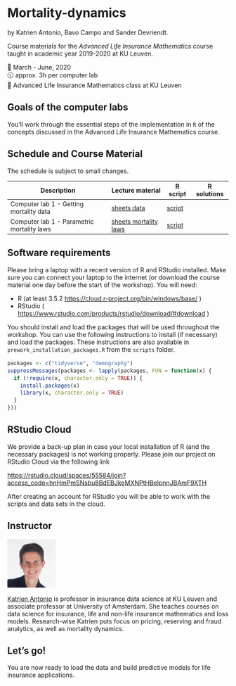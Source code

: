 
# Mortality-dynamics

by Katrien Antonio, Bavo Campo and Sander Devriendt.

Course materials for the *Advanced Life Insurance Mathematics* course
taught in academic year 2019-2020 at KU Leuven.

📆 March - June, 2020 <br> 🕥 approx. 3h per computer lab <br> 📌 Advanced
Life Insurance Mathematics class at KU Leuven

## Goals of the computer labs

You’ll work through the essential steps of the implementation in `R` of
the concepts discussed in the Advanced Life Insurance Mathematics
course.

## Schedule and Course Material

The schedule is subject to small changes.

| Description                                | Lecture material                                                                                                        | R script                                                                                    | R solutions |
| ------------------------------------------ | ----------------------------------------------------------------------------------------------------------------------- | ------------------------------------------------------------------------------------------- | ----------- |
| Computer lab 1 - Getting mortality data    | [sheets data](https://katrienantonio.github.io/mortality-dynamics/sheets/AlIM_computer_lab_1.html#data)                 | [script](https://katrienantonio.github.io/mortality-dynamics/scripts/ALIM_computer_lab_1.R) |             |
| Computer lab 1 - Parametric mortality laws | [sheets mortality laws](https://katrienantonio.github.io/mortality-dynamics/sheets/ALIM_computer_lab_1.html#parametric) | [script](https://katrienantonio.github.io/mortality-dynamics/scripts/ALIM_computer_lab_1.R) |             |

## Software requirements

Please bring a laptop with a recent version of R and RStudio installed.
Make sure you can connect your laptop to the internet (or download the
course material one day before the start of the workshop). You will
need:

  - R (at least 3.5.2 <https://cloud.r-project.org/bin/windows/base/> )
  - RStudio (
    <https://www.rstudio.com/products/rstudio/download/#download> )

You should install and load the packages that will be used throughout
the workshop. You can use the following instructions to install (if
necessary) and load the packages. These instructions are also available
in `prework_installation_packages.R` from the `scripts` folder.

``` r
packages <- c("tidyverse", "demography")
suppressMessages(packages <- lapply(packages, FUN = function(x) {
  if (!require(x, character.only = TRUE)) {
    install.packages(x)
    library(x, character.only = TRUE)
  }
}))
```

## RStudio Cloud

We provide a back-up plan in case your local installation of R (and the
necessary packages) is not working properly. Please join our project on
RStudio Cloud via the following link

<https://rstudio.cloud/spaces/55584/join?access_code=hnHmPmSNsbu8BdEBJkeMXNPtHBelpnnJBAmF9XTH>

After creating an account for RStudio you will be able to work with the
scripts and data sets in the cloud.

## Instructor

<img src="img/Katrien.jpg" width="110"/>

<p align="justify">

[Katrien Antonio](https://katrienantonio.github.io/) is professor in
insurance data science at KU Leuven and associate professor at
University of Amsterdam. She teaches courses on data science for
insurance, life and non-life insurance mathematics and loss models.
Research-wise Katrien puts focus on pricing, reserving and fraud
analytics, as well as mortality dynamics.

## Let’s go\!

You are now ready to load the data and build predictive models for life
insurance applications.
